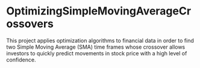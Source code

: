OptimizingSimpleMovingAverageCrossovers
=======================================

This project applies optimization algorithms to financial data in order to find two Simple Moving Average (SMA) time frames whose crossover allows investors to quickly predict movements in stock price with a high level of confidence.
